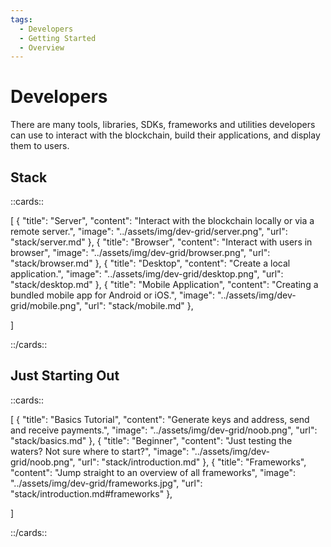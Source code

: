 ```yaml
---
tags:
  - Developers
  - Getting Started
  - Overview
---
```


# Developers


There are many tools, libraries, SDKs, frameworks and utilities developers can use to interact with the blockchain, build their applications, and display them to users. 

## Stack

::cards::

[
  {
    "title": "Server",
    "content": "Interact with the blockchain locally or via a remote server.",
    "image": "../assets/img/dev-grid/server.png",
    "url": "stack/server.md"
  },
  {
    "title": "Browser",
    "content": "Interact with users in browser",
    "image": "../assets/img/dev-grid/browser.png",
    "url": "stack/browser.md"
  },
  {
    "title": "Desktop",
    "content": "Create a local application.",
    "image": "../assets/img/dev-grid/desktop.png",
    "url": "stack/desktop.md"
  },
  {
    "title": "Mobile Application",
    "content": "Creating a bundled mobile app for Android or iOS.",
    "image": "../assets/img/dev-grid/mobile.png",
    "url": "stack/mobile.md"
  },

]

::/cards::

## Just Starting Out

::cards::

[
  {
    "title": "Basics Tutorial",
    "content": "Generate keys and address, send and receive payments.",
    "image": "../assets/img/dev-grid/noob.png",
    "url": "stack/basics.md"
  },
  {
    "title": "Beginner",
    "content": "Just testing the waters? Not sure where to start?",
    "image": "../assets/img/dev-grid/noob.png",
    "url": "stack/introduction.md"
  },
  {
    "title": "Frameworks",
    "content": "Jump straight to an overview of all frameworks",
    "image": "../assets/img/dev-grid/frameworks.jpg",
    "url": "stack/introduction.md#frameworks"
  },

]

::/cards::

